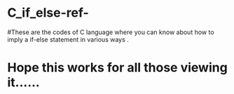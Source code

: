 # C_if_else-ref-
#These are the codes of C language where you can know about how to imply a if-else statement in various ways .
# Hope this works for all those viewing it......
